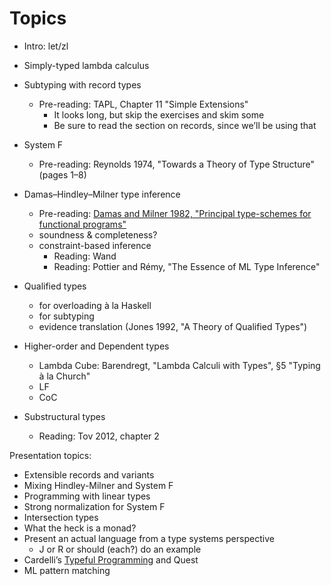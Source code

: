 # Topics

  - Intro: let/zl

  - Simply-typed lambda calculus

  - Subtyping with record types
     - Pre-reading: TAPL, Chapter 11 "Simple Extensions"
         - It looks long, but skip the exercises and skim some
         - Be sure to read the section on records, since we’ll be using that

  - System F
      - Pre-reading: Reynolds 1974, "Towards a Theory of Type Structure"
      (pages 1–8)

  - Damas–Hindley–Milner type inference
      - Pre-reading: [Damas and Milner 1982, "Principal type-schemes for
        functional programs"][dm82]
      - soundness & completeness?
      - constraint-based inference
         - Reading: Wand
         - Reading: Pottier and Rémy, "The Essence of ML Type Inference"

  - Qualified types
      - for overloading à la Haskell
      - for subtyping
      - evidence translation
    (Jones 1992, "A Theory of Qualified Types")

  - Higher-order and Dependent types
      - Lambda Cube: Barendregt, "Lambda Calculi with Types", §5 "Typing
        à la Church"
      - LF
      - CoC

  - Substructural types
      - Reading: Tov 2012, chapter 2

Presentation topics:

  - Extensible records and variants
  - Mixing Hindley-Milner and System F
  - Programming with linear types
  - Strong normalization for System F
  - Intersection types
  - What the heck is a monad?
  - Present an actual language from a type systems perspective
      - J or R or should (each?) do an example
  - Cardelli’s [Typeful Programming][cardelli] and Quest
  - ML pattern matching

[cardelli]:
   http://www.lucacardelli.name/Papers/TypefulProg.pdf

[dm82]:
    http://web.cs.wpi.edu/~cs4536/c12/milner-damas_principal_types.pdf
